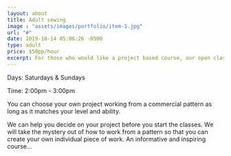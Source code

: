 ```yaml
---
layout: about
title: Adult sewing
image : "assets/images/portfolio/item-1.jpg"
url: "#"
date: 2019-10-14 05:06:26 -0500
type: adult
price: $50pp/hour
excerpt: For those who would like a project based course, our open classes welcome all levels from beginners to advanced.
---
```

Days: Saturdays & Sundays

Time: 2:00pm - 3:00pm

You can choose your own project working from a commercial pattern as long as it matches your level and ability. 

We can help you decide on your project before you start the classes. We will take the mystery out of how to work from a pattern so that you can create your own individual piece of work. An informative and inspiring course…
